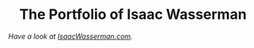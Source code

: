 <h1 align="center">
  The Portfolio of Isaac Wasserman
</h1>

_Have a look at [IsaacWasserman.com](https://isaacwasserman.com)._
